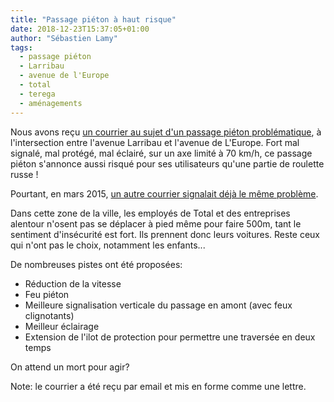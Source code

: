 ```yaml
---
title: "Passage piéton à haut risque"
date: 2018-12-23T15:37:05+01:00
author: "Sébastien Lamy"
tags:
  - passage piéton
  - Larribau
  - avenue de l'Europe
  - total
  - terega
  - aménagements
---
```


Nous avons reçu [un courrier au sujet d'un passage piéton problématique], à
l'intersection entre l'avenue Larribau et l'avenue de L'Europe. Fort mal signalé,
mal protégé, mal éclairé, sur un axe limité à 70 km/h, ce passage piéton
s'annonce aussi risqué pour ses utilisateurs qu'une partie de roulette russe !

Pourtant, en mars 2015, [un autre courrier signalait déjà le même problème].

Dans cette zone de la ville, les employés de Total et des entreprises alentour
n'osent pas se déplacer à pied même pour faire 500m, tant le sentiment d'insécurité
est fort. Ils prennent donc leurs voitures. Reste ceux qui n'ont pas le choix, 
notamment les enfants... 


De nombreuses pistes ont été proposées:

* Réduction de la vitesse
* Feu piéton
* Meilleure signalisation verticale du passage en amont (avec feux clignotants)
* Meilleur éclairage
* Extension de l'ilot de protection pour permettre une traversée en deux temps

On attend un mort pour agir?

Note: le courrier a été reçu par email et mis en forme comme une lettre.


[un courrier au sujet d'un passage piéton problématique]: courrier-passage-pieton.pdf
[un autre courrier signalait déjà le même problème]: 2015-03-24_courrier-passage-pieton.pdf 
